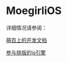 MoegirliOS
==========




详细情况请参阅：




[萌百上的开发文档](http://zh.moegirl.org/User:Maverick/%E8%90%8C%E5%A8%98%E7%99%BE%E7%A7%91iOS-app%E5%BC%80%E5%8F%91%E6%96%87%E6%A1%A3)

[参与排版的js引擎](https://github.com/Illvili/moegirl-navbox-flatten)
